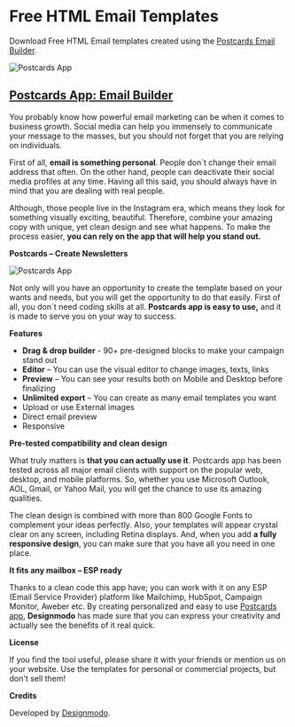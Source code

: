 # Free HTML Email Templates
Download Free HTML Email templates created using the [Postcards Email Builder](https://designmodo.com/postcards/).

![Postcards App](https://cdn-images-1.medium.com/max/2600/1*b7cGM4sOqYGyYKJ4hMKvrQ.jpeg)

## [Postcards App: Email Builder](https://designmodo.com/postcards/)

You probably know how powerful email marketing can be when it comes to business growth. Social media can help you immensely to communicate your message to the masses, but you should not forget that you are relying on individuals.

First of all, **email is something personal**. People don´t change their email address that often. On the other hand, people can deactivate their social media profiles at any time. Having all this said, you should always have in mind that you are dealing with real people.

Although, those people live in the Instagram era, which means they look for something visually exciting, beautiful. Therefore, combine your amazing copy with unique, yet clean design and see what happens. To make the process easier, **you can rely on the app that will help you stand out.**

**Postcards – Create Newsletters**

![Postcards App](https://cdn-images-1.medium.com/max/2600/1*kB_4J-W0ARXgc2WfpUQy8Q.jpeg)


Not only will you have an opportunity to create the template based on your wants and needs, but you will get the opportunity to do that easily. First of all, you don´t need coding skills at all. **Postcards app is easy to use,** and it is made to serve you on your way to success.

**Features**
*	**Drag & drop builder** - 90+ pre-designed blocks to make your campaign stand out
*	**Editor** – You can use the visual editor to change images, texts, links
*	**Preview** – You can see your results both on Mobile and Desktop before finalizing
*	**Unlimited export** – You can create as many email templates you want
*	Upload or use External images
*	Direct email preview
*	Responsive

**Pre-tested compatibility and clean design**

What truly matters is **that you can actually use it**. Postcards app has been tested across all major email clients with support on the popular web, desktop, and mobile platforms. So, whether you use Microsoft Outlook, AOL, Gmail, or Yahoo Mail, you will get the chance to use its amazing qualities.

The clean design is combined with more than 800 Google Fonts to complement your ideas perfectly. Also, your templates will appear crystal clear on any screen, including Retina displays. And, when you add **a fully responsive design**, you can make sure that you have all you need in one place.

**It fits any mailbox – ESP ready**

Thanks to a clean code this app have; you can work with it on any ESP (Email Service Provider) platform like Mailchimp, HubSpot, Campaign Monitor, Aweber etc. By creating personalized and easy to use [Postcards app](https://designmodo.com/postcards/), **Designmodo** has made sure that you can express your creativity and actually see the benefits of it real quick.

**License**

If you find the tool useful, please share it with your friends or mention us on your website. Use the templates for personal or commercial projects, but don't sell them!

**Credits**

Developed by [Designmodo](https://designmodo.com).
